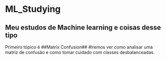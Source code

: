 # ML_Studying
## Meu estudos de Machine learning e coisas desse tipo
Primeiro tópico é ##Matrix Confusion## 
#Iremos ver como analisar uma matriz de confusão e como tomar cuidado com classes desbalanceadas.

